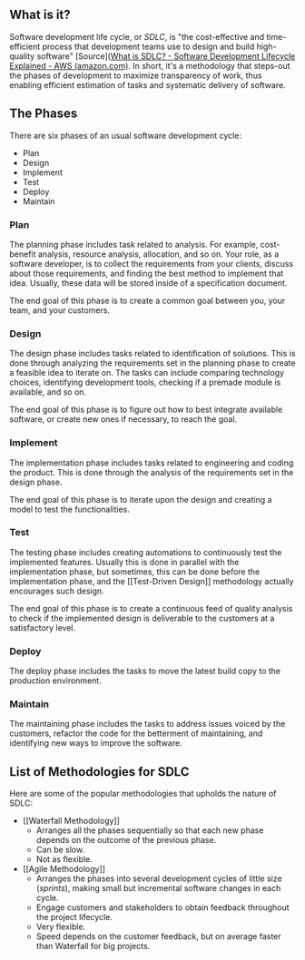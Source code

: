 ## What is it?
Software development life cycle, or *SDLC*, is "the cost-effective and time-efficient process that development teams use to design and build high-quality software" [Source]([What is SDLC? - Software Development Lifecycle Explained - AWS (amazon.com)](https://aws.amazon.com/what-is/sdlc/#:~:text=The%20software%20development%20lifecycle%20(SDLC,expectations%20during%20production%20and%20beyond.)). In short, it's a methodology that steps-out the phases of development to maximize transparency of work, thus enabling efficient estimation of tasks and systematic delivery of software.
## The Phases
There are six phases of an usual software development cycle:
- Plan
- Design
- Implement
- Test
- Deploy
- Maintain
### Plan
The planning phase includes task related to analysis. For example, cost-benefit analysis, resource analysis, allocation, and so on. Your role, as a software developer, is to collect the requirements from your clients, discuss about those requirements, and finding the best method to implement that idea. Usually, these data will be stored inside of a specification document. 

The end goal of this phase is to create a common goal between you, your team, and your customers.
### Design
The design phase includes tasks related to identification of solutions. This is done through analyzing the requirements set in the planning phase to create a feasible idea to iterate on. The tasks can include comparing technology choices, identifying development tools, checking if a premade module is available, and so on. 

The end goal of this phase is to figure out how to best integrate available software, or create new ones if necessary, to reach the goal.
### Implement
The implementation phase includes tasks related to engineering and coding the product. This is done through the analysis of the requirements set in the design phase.

The end goal of this phase is to iterate upon the design and creating a model to test the functionalities.
### Test
The testing phase includes creating automations to continuously test the implemented features. Usually this is done in parallel with the implementation phase, but sometimes, this can be done before the implementation phase, and the [[Test-Driven Design]] methodology actually encourages such design.

The end goal of this phase is to create a continuous feed of quality analysis to check if the implemented design is deliverable to the customers at a satisfactory level.
### Deploy
The deploy phase includes the tasks to move the latest build copy to the production environment. 
### Maintain
The maintaining phase includes the tasks to address issues voiced by the customers, refactor the code for the betterment of maintaining, and identifying new ways to improve the software.
## List of Methodologies for SDLC
Here are some of the popular methodologies that upholds the nature of SDLC:
- [[Waterfall Methodology]]
	- Arranges all the phases sequentially so that each new phase depends on the outcome of the previous phase.
	- Can be slow.
	- Not as flexible.
- [[Agile Methodology]]
	- Arranges the phases into several development cycles of little size (*sprints*), making small but incremental software changes in each cycle.
	- Engage customers and stakeholders to obtain feedback throughout the project lifecycle.
	- Very flexible.
	- Speed depends on the customer feedback, but on average faster than Waterfall for big projects.


